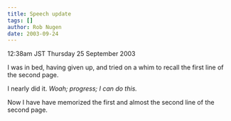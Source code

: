```yaml
---
title: Speech update
tags: []
author: Rob Nugen
date: 2003-09-24
---
```


<p class=date>12:38am JST Thursday 25 September 2003</p>

<p>I was in bed, having given up, and tried on a whim to recall the
first line of the second page.</p>

<p>I nearly did it.  <em>Woah; progress; I can do this.</em></p>

<p>Now I have have memorized the first and almost the second line of
the second page.</p>


